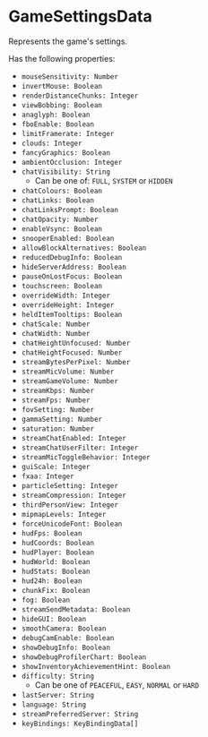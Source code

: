 # GameSettingsData
Represents the game's settings.

Has the following properties:
- `mouseSensitivity: Number`
- `invertMouse: Boolean`
- `renderDistanceChunks: Integer`
- `viewBobbing: Boolean`
- `anaglyph: Boolean`
- `fboEnable: Boolean`
- `limitFramerate: Integer`
- `clouds: Integer`
- `fancyGraphics: Boolean`
- `ambientOcclusion: Integer`
- `chatVisibility: String`
    - Can be one of: `FULL`, `SYSTEM` or `HIDDEN`
- `chatColours: Boolean`
- `chatLinks: Boolean`
- `chatLinksPrompt: Boolean`
- `chatOpacity: Number`
- `enableVsync: Boolean`
- `snooperEnabled: Boolean`
- `allowBlockAlternatives: Boolean`
- `reducedDebugInfo: Boolean`
- `hideServerAddress: Boolean`
- `pauseOnLostFocus: Boolean`
- `touchscreen: Boolean`
- `overrideWidth: Integer`
- `overrideHeight: Integer`
- `heldItemTooltips: Boolean`
- `chatScale: Number`
- `chatWidth: Number`
- `chatHeightUnfocused: Number`
- `chatHeightFocused: Number`
- `streamBytesPerPixel: Number`
- `streamMicVolume: Number`
- `streamGameVolume: Number`
- `streamKbps: Number`
- `streamFps: Number`
- `fovSetting: Number`
- `gammaSetting: Number`
- `saturation: Number`
- `streamChatEnabled: Integer`
- `streamChatUserFilter: Integer`
- `streamMicToggleBehavior: Integer`
- `guiScale: Integer`
- `fxaa: Integer`
- `particleSetting: Integer`
- `streamCompression: Integer`
- `thirdPersonView: Integer`
- `mipmapLevels: Integer`
- `forceUnicodeFont: Boolean`
- `hudFps: Boolean`
- `hudCoords: Boolean`
- `hudPlayer: Boolean`
- `hudWorld: Boolean`
- `hudStats: Boolean`
- `hud24h: Boolean`
- `chunkFix: Boolean`
- `fog: Boolean`
- `streamSendMetadata: Boolean`
- `hideGUI: Boolean`
- `smoothCamera: Boolean`
- `debugCamEnable: Boolean`
- `showDebugInfo: Boolean`
- `showDebugProfilerChart: Boolean`
- `showInventoryAchievementHint: Boolean`
- `difficulty: String`
    - Can be one of `PEACEFUL`, `EASY`, `NORMAL` or `HARD`
- `lastServer: String`
- `language: String`
- `streamPreferredServer: String`
- `keyBindings: KeyBindingData[]`